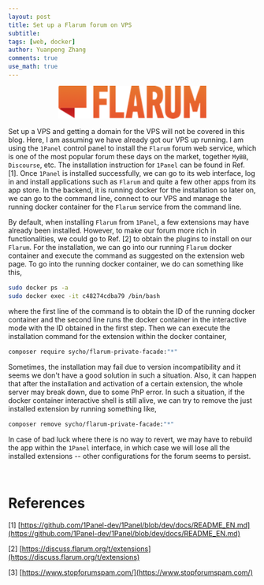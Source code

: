 ```yaml
---
layout: post
title: Set up a Flarum forum on VPS
subtitle:
tags: [web, docker]
author: Yuanpeng Zhang
comments: true
use_math: true
---
```


<p align='center'>
<img src="/assets/img/posts/logo_flarum.png"
   style="border:none;"
   width="300"
   alt="flarum"
   title="flarum" />
</p>

Set up a VPS and getting a domain for the VPS will not be covered in this blog. Here, I am assuming we have already got our VPS up running. I am using the `1Panel` control panel to install the `Flarum` forum web service, which is one of the most popular forum these days on the market, together `MyBB`, `Discourse`, etc. The installation instruction for `1Panel` can be found in Ref. [1]. Once `1Panel` is installed successfully, we can go to its web interface, log in and install applications such as `Flarum` and quite a few other apps from its app store. In the backend, it is running docker for the installation so later on, we can go to the command line, connect to our VPS and manage the running docker container for the `Flarum` service from the command line.

By default, when installing `Flarum` from `1Panel`, a few extensions may have already been installed. However, to make our forum more rich in functionalities, we could go to Ref. [2] to obtain the plugins to install on our `Flarum`. For the installation, we can go into our running `Flarum` docker container and execute the command as suggested on the extension web page. To go into the running docker container, we do can something like this,

```bash
sudo docker ps -a
sudo docker exec -it c48274cdba79 /bin/bash
```

where the first line of the command is to obtain the ID of the running docker container and the second line runs the docker container in the interactive mode with the ID obtained in the first step. Then we can execute the installation command for the extension within the docker container,

```bash
composer require sycho/flarum-private-facade:"*"
```

Sometimes, the installation may fail due to version incompatibility and it seems we don't have a good solution in such a situation. Also, it can happen that after the installation and activation of a certain extension, the whole server may break down, due to some PhP error. In such a situation, if the docker container interactive shell is still alive, we can try to remove the just installed extension by running something like,

```bash
composer remove sycho/flarum-private-facade:"*"
```

In case of bad luck where there is no way to revert, we may have to rebuild the app within the `1Panel` interface, in which case we will lose all the installed extensions -- other configurations for the forum seems to persist.

<br>

References
===

[1] [https://github.com/1Panel-dev/1Panel/blob/dev/docs/README_EN.md](https://github.com/1Panel-dev/1Panel/blob/dev/docs/README_EN.md)

[2] [https://discuss.flarum.org/t/extensions](https://discuss.flarum.org/t/extensions)

[3] [https://www.stopforumspam.com/](https://www.stopforumspam.com/)
